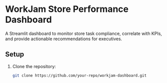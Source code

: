 # WorkJam Store Performance Dashboard

A Streamlit dashboard to monitor store task compliance, correlate with KPIs, and provide actionable recommendations for executives.

## Setup
1. Clone the repository:
   ```bash
   git clone https://github.com/your-repo/workjam-dashboard.git
